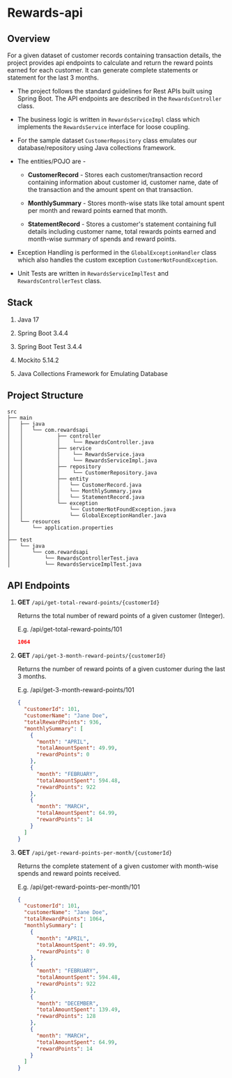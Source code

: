 # Rewards-api

## Overview

For a given dataset of customer records containing transaction details, the project provides api endpoints to calculate and return the reward points earned for each customer. It can generate complete statements or statement for the last 3 months.

- The project follows the standard guidelines for Rest APIs built using Spring Boot. The API endpoints are described in the `RewardsController` class.

- The business logic is written in `RewardsServiceImpl` class which implements the `RewardsService` interface for loose coupling.

- For the sample dataset `CustomerRepository` class emulates our database/repository using Java collections framework.

- The entities/POJO are - 
  
  - **CustomerRecord** - Stores each customer/transaction record containing information about customer id, customer name, date of the transaction and the amount spent on that transaction.
  
  - **MonthlySummary** - Stores month-wise stats like total amount spent per month and reward points earned that month.
  
  - **StatementRecord** - Stores a customer's statement containing full details including customer name, total rewards points earned and month-wise summary of spends and reward points.

- Exception Handling is performed in the `GlobalExceptionHandler` class which also handles the custom exception `CustomerNotFoundException`.

- Unit Tests are written in `RewardsServiceImplTest` and `RewardsControllerTest` class.

## Stack

1. Java 17

2. Spring Boot 3.4.4

3. Spring Boot Test 3.4.4

4. Mockito 5.14.2

5. Java Collections Framework for Emulating Database

## Project Structure
```pre
src
├── main
│   ├── java
│   │   └── com.rewardsapi
│   │           ├── controller
│   │           │    └── RewardsController.java   
│   │           ├── service           
│   │           │    └── RewardsService.java
│   │           │    └── RewardsServiceImpl.java
│   │           ├── repository
│   │           │    └── CustomerRepository.java
│   │           ├── entity  
│   │           │   └── CustomerRecord.java
│   │           │   └── MonthlySummary.java
│   │           │   └── StatementRecord.java
│   │           └── exception          
│   │               └── CustomerNotFoundException.java
│   │               └── GlobalExceptionHandler.java
│   └── resources
│       └── application.properties
│
├── test
│   └── java
│       └── com.rewardsapi
│           └── RewardsControllerTest.java
│           └── RewardsServiceImplTest.java
```

## API Endpoints

1. **GET** `/api/get-total-reward-points/{customerId}`
   
   Returns the total number of reward points of a given customer (Integer).
   
   E.g. /api/get-total-reward-points/101
   
   ```json
   1064
   ```

2. **GET** `/api/get-3-month-reward-points/{customerId}`
   
   Returns the number of reward points of a given customer during the last 3 months.
   
   E.g. /api/get-3-month-reward-points/101
   
   ```json
   {
     "customerId": 101,
     "customerName": "Jane Doe",
     "totalRewardPoints": 936,
     "monthlySummary": [
       {
         "month": "APRIL",
         "totalAmountSpent": 49.99,
         "rewardPoints": 0
       },
       {
         "month": "FEBRUARY",
         "totalAmountSpent": 594.48,
         "rewardPoints": 922
       },
       {
         "month": "MARCH",
         "totalAmountSpent": 64.99,
         "rewardPoints": 14
       }
     ]
   }
   ```

3. **GET** `/api/get-reward-points-per-month/{customerId}`
   
   Returns the complete statement of a given customer with month-wise spends and reward points received.
   
   E.g. /api/get-reward-points-per-month/101
   
   ```json
   {
     "customerId": 101,
     "customerName": "Jane Doe",
     "totalRewardPoints": 1064,
     "monthlySummary": [
       {
         "month": "APRIL",
         "totalAmountSpent": 49.99,
         "rewardPoints": 0
       },
       {
         "month": "FEBRUARY",
         "totalAmountSpent": 594.48,
         "rewardPoints": 922
       },
       {
         "month": "DECEMBER",
         "totalAmountSpent": 139.49,
         "rewardPoints": 128
       },
       {
         "month": "MARCH",
         "totalAmountSpent": 64.99,
         "rewardPoints": 14
       }
     ]
   }
   ```

